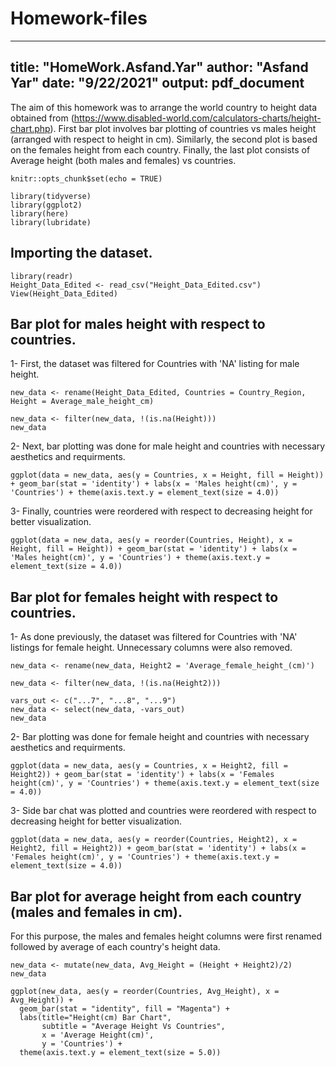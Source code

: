 # Homework-files
---
title: "HomeWork.Asfand.Yar"
author: "Asfand Yar"
date: "9/22/2021"
output: pdf_document
---
The aim of this homework was to arrange the world country to height data obtained from (https://www.disabled-world.com/calculators-charts/height-chart.php). First bar plot involves bar plotting of countries vs males height (arranged with respect to height in cm). Similarly, the second plot is based on the females height from each country. Finally, the last plot consists of Average height (both males and females) vs countries.  


```{r setup, include=FALSE}
knitr::opts_chunk$set(echo = TRUE)
```
```{r}
library(tidyverse)
library(ggplot2)
library(here)
library(lubridate)
```

## Importing the dataset.

```{r}
library(readr)
Height_Data_Edited <- read_csv("Height_Data_Edited.csv")
View(Height_Data_Edited)
```


## Bar plot for males height with respect to countries.

1- First, the dataset was filtered for Countries with 'NA' listing for male height.
```{r}
new_data <- rename(Height_Data_Edited, Countries = Country_Region, Height = Average_male_height_cm) 

new_data <- filter(new_data, !(is.na(Height)))
new_data
```

2- Next, bar plotting was done for male height and countries with necessary aesthetics and requirments. 
```{r}
ggplot(data = new_data, aes(y = Countries, x = Height, fill = Height)) + geom_bar(stat = 'identity') + labs(x = 'Males height(cm)', y = 'Countries') + theme(axis.text.y = element_text(size = 4.0))
```

3- Finally, countries were reordered with respect to decreasing height for better visualization.
```{r}
ggplot(data = new_data, aes(y = reorder(Countries, Height), x = Height, fill = Height)) + geom_bar(stat = 'identity') + labs(x = 'Males height(cm)', y = 'Countries') + theme(axis.text.y = element_text(size = 4.0))
```


## Bar plot for females height with respect to countries.

1- As done previously, the dataset was filtered for Countries with 'NA' listings for female height. Unnecessary columns were also removed.
```{r}
new_data <- rename(new_data, Height2 = 'Average_female_height_(cm)')

new_data <- filter(new_data, !(is.na(Height2)))

vars_out <- c("...7", "...8", "...9")
new_data <- select(new_data, -vars_out)
new_data
```

2- Bar plotting was done for female height and countries with necessary aesthetics and requirments. 
```{r}
ggplot(data = new_data, aes(y = Countries, x = Height2, fill = Height2)) + geom_bar(stat = 'identity') + labs(x = 'Females height(cm)', y = 'Countries') + theme(axis.text.y = element_text(size = 4.0))
```

3- Side bar chat was plotted and countries were reordered with respect to decreasing height for better visualization.
```{r}
ggplot(data = new_data, aes(y = reorder(Countries, Height2), x = Height2, fill = Height2)) + geom_bar(stat = 'identity') + labs(x = 'Females height(cm)', y = 'Countries') + theme(axis.text.y = element_text(size = 4.0))
```


## Bar plot for average height from each country (males and females in cm).
For this purpose, the males and females height columns were first renamed followed by average of each country's height data. 

```{r}
new_data <- mutate(new_data, Avg_Height = (Height + Height2)/2)
new_data
```


```{r}
ggplot(new_data, aes(y = reorder(Countries, Avg_Height), x = Avg_Height)) +
  geom_bar(stat = "identity", fill = "Magenta") +
  labs(title="Height(cm) Bar Chart",
       subtitle = "Average Height Vs Countries", 
       x = 'Average Height(cm)', 
       y = 'Countries') + 
  theme(axis.text.y = element_text(size = 5.0)) 
  
```
